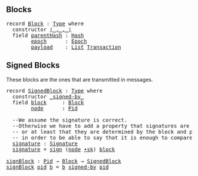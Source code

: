 <!--
<pre class="Agda"><a id="14" class="Symbol">{-#</a> <a id="18" class="Keyword">OPTIONS</a> <a id="26" class="Pragma">--safe</a> <a id="33" class="Symbol">#-}</a>
<a id="37" class="Keyword">open</a> <a id="42" class="Keyword">import</a> <a id="49" href="Prelude.html" class="Module">Prelude</a>
<a id="57" class="Keyword">open</a> <a id="62" class="Keyword">import</a> <a id="69" href="Hash.html" class="Module">Hash</a>

<a id="75" class="Keyword">open</a> <a id="80" class="Keyword">import</a> <a id="87" href="Protocol.Streamlet.Base.html" class="Module">Protocol.Streamlet.Base</a>
<a id="111" class="Keyword">open</a> <a id="116" class="Keyword">import</a> <a id="123" href="Protocol.Streamlet.Assumptions.html" class="Module">Protocol.Streamlet.Assumptions</a>

<a id="155" class="Keyword">module</a> <a id="162" href="Protocol.Streamlet.Block.html" class="Module">Protocol.Streamlet.Block</a> <a id="187" class="Symbol">(</a><a id="188" href="Protocol.Streamlet.Block.html#188" class="Bound">⋯</a> <a id="190" class="Symbol">:</a> <a id="192" class="Symbol">_)</a> <a id="195" class="Symbol">(</a><a id="196" class="Keyword">open</a> <a id="201" href="Protocol.Streamlet.Assumptions.html#222" class="Module">Assumptions</a> <a id="213" href="Protocol.Streamlet.Block.html#188" class="Bound">⋯</a><a id="214" class="Symbol">)</a> <a id="216" class="Keyword">where</a>
</pre>-->

## Blocks

<pre class="Agda"><a id="250" class="Keyword">record</a> <a id="Block"></a><a id="257" href="Protocol.Streamlet.Block.html#257" class="Record">Block</a> <a id="263" class="Symbol">:</a> <a id="265" href="Agda.Primitive.html#388" class="Primitive">Type</a> <a id="270" class="Keyword">where</a>
  <a id="278" class="Keyword">constructor</a> <a id="⟨_,_,_⟩"></a><a id="290" href="Protocol.Streamlet.Block.html#290" class="InductiveConstructor Operator">⟨_,_,_⟩</a>
  <a id="300" class="Keyword">field</a> <a id="Block.parentHash"></a><a id="306" href="Protocol.Streamlet.Block.html#306" class="Field">parentHash</a> <a id="317" class="Symbol">:</a> <a id="319" href="Hash.html#170" class="Function">Hash</a>
        <a id="Block.epoch"></a><a id="332" href="Protocol.Streamlet.Block.html#332" class="Field">epoch</a>      <a id="343" class="Symbol">:</a> <a id="345" href="Protocol.Streamlet.Base.html#83" class="Function">Epoch</a>
        <a id="Block.payload"></a><a id="359" href="Protocol.Streamlet.Block.html#359" class="Field">payload</a>    <a id="370" class="Symbol">:</a> <a id="372" href="Agda.Builtin.List.html#147" class="Datatype">List</a> <a id="377" href="Protocol.Streamlet.Assumptions.html#1350" class="Field">Transaction</a>
</pre><!--
<pre class="Agda"><a id="406" class="Keyword">open</a> <a id="411" href="Protocol.Streamlet.Block.html#257" class="Module">Block</a> <a id="417" class="Keyword">public</a>
<a id="424" class="Keyword">variable</a> <a id="433" href="Protocol.Streamlet.Block.html#433" class="Generalizable">b</a> <a id="435" href="Protocol.Streamlet.Block.html#435" class="Generalizable">b′</a> <a id="438" href="Protocol.Streamlet.Block.html#438" class="Generalizable">b″</a> <a id="441" class="Symbol">:</a> <a id="443" href="Protocol.Streamlet.Block.html#257" class="Record">Block</a>

<a id="450" class="Keyword">instance</a>
  <a id="Hashable-Block"></a><a id="461" href="Protocol.Streamlet.Block.html#461" class="Function">Hashable-Block</a> <a id="476" class="Symbol">:</a> <a id="478" href="Hash.html#321" class="Record">Hashable</a> <a id="487" href="Protocol.Streamlet.Block.html#257" class="Record">Block</a>
  <a id="495" href="Protocol.Streamlet.Block.html#461" class="Function">Hashable-Block</a> <a id="510" class="Symbol">.</a><a id="511" href="Hash.html#366" class="Field Operator">_♯</a> <a id="514" href="Protocol.Streamlet.Block.html#290" class="InductiveConstructor Operator">⟨</a> <a id="516" href="Protocol.Streamlet.Block.html#516" class="Bound">h</a> <a id="518" href="Protocol.Streamlet.Block.html#290" class="InductiveConstructor Operator">,</a> <a id="520" href="Protocol.Streamlet.Block.html#520" class="Bound">e</a> <a id="522" href="Protocol.Streamlet.Block.html#290" class="InductiveConstructor Operator">,</a> <a id="524" href="Protocol.Streamlet.Block.html#524" class="Bound">txs</a> <a id="528" href="Protocol.Streamlet.Block.html#290" class="InductiveConstructor Operator">⟩</a> <a id="530" class="Symbol">=</a> <a id="532" class="Symbol">(</a><a id="533" href="Protocol.Streamlet.Block.html#516" class="Bound">h</a> <a id="535" href="Agda.Builtin.Sigma.html#235" class="InductiveConstructor Operator">,</a> <a id="537" href="Protocol.Streamlet.Block.html#520" class="Bound">e</a> <a id="539" href="Agda.Builtin.Sigma.html#235" class="InductiveConstructor Operator">,</a> <a id="541" href="Protocol.Streamlet.Block.html#524" class="Bound">txs</a><a id="544" class="Symbol">)</a> <a id="546" href="Hash.html#366" class="Field Operator">♯</a>
  <a id="550" href="Protocol.Streamlet.Block.html#461" class="Function">Hashable-Block</a> <a id="565" class="Symbol">.</a><a id="566" href="Hash.html#387" class="Field">♯-inj</a> <a id="572" href="Protocol.Streamlet.Block.html#572" class="Bound">eq♯</a> <a id="576" class="Symbol">=</a>
    <a id="582" class="Keyword">let</a>
      <a id="592" href="Protocol.Streamlet.Block.html#592" class="Bound">h≡</a> <a id="595" href="Agda.Builtin.Sigma.html#235" class="InductiveConstructor Operator">,</a> <a id="597" href="Protocol.Streamlet.Block.html#597" class="Bound">et≡</a> <a id="601" class="Symbol">=</a> <a id="603" href="Data.Product.Properties.html#1816" class="Function">Prod.,-injective</a> <a id="620" class="Symbol">(</a><a id="621" href="Hash.html#387" class="Field">♯-inj</a> <a id="627" href="Protocol.Streamlet.Block.html#572" class="Bound">eq♯</a><a id="630" class="Symbol">)</a>
      <a id="638" href="Protocol.Streamlet.Block.html#638" class="Bound">e≡</a> <a id="641" href="Agda.Builtin.Sigma.html#235" class="InductiveConstructor Operator">,</a> <a id="643" href="Protocol.Streamlet.Block.html#643" class="Bound">t≡</a>  <a id="647" class="Symbol">=</a> <a id="649" href="Data.Product.Properties.html#1816" class="Function">Prod.,-injective</a> <a id="666" href="Protocol.Streamlet.Block.html#597" class="Bound">et≡</a>
    <a id="674" class="Keyword">in</a>
       <a id="684" href="Relation.Binary.PropositionalEquality.Core.html#1808" class="Function">subst</a> <a id="690" class="Symbol">(λ</a> <a id="693" href="Protocol.Streamlet.Block.html#693" class="Bound">◆</a> <a id="695" class="Symbol">→</a> <a id="697" class="Symbol">_</a> <a id="699" href="Agda.Builtin.Equality.html#150" class="Datatype Operator">≡</a> <a id="701" href="Protocol.Streamlet.Block.html#290" class="InductiveConstructor Operator">⟨</a> <a id="703" href="Protocol.Streamlet.Block.html#693" class="Bound">◆</a> <a id="705" href="Protocol.Streamlet.Block.html#290" class="InductiveConstructor Operator">,</a> <a id="707" class="Symbol">_</a> <a id="709" href="Protocol.Streamlet.Block.html#290" class="InductiveConstructor Operator">,</a> <a id="711" class="Symbol">_</a> <a id="713" href="Protocol.Streamlet.Block.html#290" class="InductiveConstructor Operator">⟩</a><a id="714" class="Symbol">)</a> <a id="716" href="Protocol.Streamlet.Block.html#592" class="Bound">h≡</a>
     <a id="724" href="Function.Base.html#1974" class="Function Operator">$</a> <a id="726" href="Relation.Binary.PropositionalEquality.Core.html#1395" class="Function">cong₂</a> <a id="732" class="Symbol">(λ</a> <a id="735" href="Protocol.Streamlet.Block.html#735" class="Bound">◆</a> <a id="737" href="Protocol.Streamlet.Block.html#737" class="Bound">◇</a> <a id="739" class="Symbol">→</a> <a id="741" href="Protocol.Streamlet.Block.html#290" class="InductiveConstructor Operator">⟨</a> <a id="743" class="Symbol">_</a> <a id="745" href="Protocol.Streamlet.Block.html#290" class="InductiveConstructor Operator">,</a> <a id="747" href="Protocol.Streamlet.Block.html#735" class="Bound">◆</a> <a id="749" href="Protocol.Streamlet.Block.html#290" class="InductiveConstructor Operator">,</a> <a id="751" href="Protocol.Streamlet.Block.html#737" class="Bound">◇</a> <a id="753" href="Protocol.Streamlet.Block.html#290" class="InductiveConstructor Operator">⟩</a><a id="754" class="Symbol">)</a> <a id="756" href="Protocol.Streamlet.Block.html#638" class="Bound">e≡</a> <a id="759" href="Protocol.Streamlet.Block.html#643" class="Bound">t≡</a>

  <a id="DecEq-Block"></a><a id="765" href="Protocol.Streamlet.Block.html#765" class="Function">DecEq-Block</a> <a id="777" class="Symbol">:</a> <a id="779" href="Prelude.DecEq.html#85" class="Record">DecEq</a> <a id="785" href="Protocol.Streamlet.Block.html#257" class="Record">Block</a>
  <a id="793" href="Protocol.Streamlet.Block.html#765" class="Function">DecEq-Block</a> <a id="805" class="Symbol">.</a><a id="806" href="Prelude.DecEq.html#123" class="Field Operator">_≟_</a> <a id="810" href="Protocol.Streamlet.Block.html#290" class="InductiveConstructor Operator">⟨</a> <a id="812" href="Protocol.Streamlet.Block.html#812" class="Bound">h</a> <a id="814" href="Protocol.Streamlet.Block.html#290" class="InductiveConstructor Operator">,</a> <a id="816" href="Protocol.Streamlet.Block.html#816" class="Bound">e</a> <a id="818" href="Protocol.Streamlet.Block.html#290" class="InductiveConstructor Operator">,</a> <a id="820" href="Protocol.Streamlet.Block.html#820" class="Bound">txs</a> <a id="824" href="Protocol.Streamlet.Block.html#290" class="InductiveConstructor Operator">⟩</a> <a id="826" href="Protocol.Streamlet.Block.html#290" class="InductiveConstructor Operator">⟨</a> <a id="828" href="Protocol.Streamlet.Block.html#828" class="Bound">h′</a> <a id="831" href="Protocol.Streamlet.Block.html#290" class="InductiveConstructor Operator">,</a> <a id="833" href="Protocol.Streamlet.Block.html#833" class="Bound">e′</a> <a id="836" href="Protocol.Streamlet.Block.html#290" class="InductiveConstructor Operator">,</a> <a id="838" href="Protocol.Streamlet.Block.html#838" class="Bound">txs′</a> <a id="843" href="Protocol.Streamlet.Block.html#290" class="InductiveConstructor Operator">⟩</a>
    <a id="849" class="Keyword">with</a> <a id="854" href="Protocol.Streamlet.Block.html#812" class="Bound">h</a> <a id="856" href="Prelude.DecEq.html#123" class="Field Operator">≟</a> <a id="858" href="Protocol.Streamlet.Block.html#828" class="Bound">h′</a>
  <a id="863" class="Symbol">...</a> <a id="867" class="Symbol">|</a> <a id="869" href="Relation.Nullary.Decidable.Core.html#1655" class="InductiveConstructor">no</a> <a id="872" href="Protocol.Streamlet.Block.html#872" class="Bound">¬p</a> <a id="875" class="Symbol">=</a> <a id="877" href="Relation.Nullary.Decidable.Core.html#1655" class="InductiveConstructor">no</a> <a id="880" class="Symbol">λ</a> <a id="882" class="Keyword">where</a> <a id="888" href="Agda.Builtin.Equality.html#207" class="InductiveConstructor">refl</a> <a id="893" class="Symbol">→</a> <a id="895" href="Protocol.Streamlet.Block.html#872" class="Bound">¬p</a> <a id="898" href="Agda.Builtin.Equality.html#207" class="InductiveConstructor">refl</a>
  <a id="905" class="Symbol">...</a> <a id="909" class="Symbol">|</a> <a id="911" href="Relation.Nullary.Decidable.Core.html#1618" class="InductiveConstructor">yes</a> <a id="915" href="Agda.Builtin.Equality.html#207" class="InductiveConstructor">refl</a>
    <a id="924" class="Keyword">with</a> <a id="929" class="Bound">e</a> <a id="931" href="Prelude.DecEq.html#123" class="Field Operator">≟</a> <a id="933" class="Bound">e′</a>
  <a id="938" class="Symbol">...</a> <a id="942" class="Symbol">|</a> <a id="944" href="Relation.Nullary.Decidable.Core.html#1655" class="InductiveConstructor">no</a> <a id="947" href="Protocol.Streamlet.Block.html#947" class="Bound">¬p</a> <a id="950" class="Symbol">=</a> <a id="952" href="Relation.Nullary.Decidable.Core.html#1655" class="InductiveConstructor">no</a> <a id="955" class="Symbol">λ</a> <a id="957" class="Keyword">where</a> <a id="963" href="Agda.Builtin.Equality.html#207" class="InductiveConstructor">refl</a> <a id="968" class="Symbol">→</a> <a id="970" href="Protocol.Streamlet.Block.html#947" class="Bound">¬p</a> <a id="973" href="Agda.Builtin.Equality.html#207" class="InductiveConstructor">refl</a>
  <a id="980" class="Symbol">...</a> <a id="984" class="Symbol">|</a> <a id="986" href="Relation.Nullary.Decidable.Core.html#1618" class="InductiveConstructor">yes</a> <a id="990" href="Agda.Builtin.Equality.html#207" class="InductiveConstructor">refl</a>
    <a id="999" class="Keyword">with</a> <a id="1004" class="Bound">txs</a> <a id="1008" href="Prelude.DecEq.html#123" class="Field Operator">≟</a> <a id="1010" class="Bound">txs′</a>
  <a id="1017" class="Symbol">...</a> <a id="1021" class="Symbol">|</a> <a id="1023" href="Relation.Nullary.Decidable.Core.html#1655" class="InductiveConstructor">no</a> <a id="1026" href="Protocol.Streamlet.Block.html#1026" class="Bound">¬p</a> <a id="1029" class="Symbol">=</a> <a id="1031" href="Relation.Nullary.Decidable.Core.html#1655" class="InductiveConstructor">no</a> <a id="1034" class="Symbol">λ</a> <a id="1036" class="Keyword">where</a> <a id="1042" href="Agda.Builtin.Equality.html#207" class="InductiveConstructor">refl</a> <a id="1047" class="Symbol">→</a> <a id="1049" href="Protocol.Streamlet.Block.html#1026" class="Bound">¬p</a> <a id="1052" href="Agda.Builtin.Equality.html#207" class="InductiveConstructor">refl</a>
  <a id="1059" class="Symbol">...</a> <a id="1063" class="Symbol">|</a> <a id="1065" href="Relation.Nullary.Decidable.Core.html#1618" class="InductiveConstructor">yes</a> <a id="1069" href="Agda.Builtin.Equality.html#207" class="InductiveConstructor">refl</a> <a id="1074" class="Symbol">=</a> <a id="1076" href="Relation.Nullary.Decidable.Core.html#1618" class="InductiveConstructor">yes</a> <a id="1080" href="Agda.Builtin.Equality.html#207" class="InductiveConstructor">refl</a>
</pre>-->

## Signed Blocks

These blocks are the ones that are transmitted in messages.

<pre class="Agda"><a id="1181" class="Keyword">record</a> <a id="SignedBlock"></a><a id="1188" href="Protocol.Streamlet.Block.html#1188" class="Record">SignedBlock</a> <a id="1200" class="Symbol">:</a> <a id="1202" href="Agda.Primitive.html#388" class="Primitive">Type</a> <a id="1207" class="Keyword">where</a>
  <a id="1215" class="Keyword">constructor</a> <a id="_signed-by_"></a><a id="1227" href="Protocol.Streamlet.Block.html#1227" class="InductiveConstructor Operator">_signed-by_</a>
  <a id="1241" class="Keyword">field</a> <a id="SignedBlock.block"></a><a id="1247" href="Protocol.Streamlet.Block.html#1247" class="Field">block</a>     <a id="1257" class="Symbol">:</a> <a id="1259" href="Protocol.Streamlet.Block.html#257" class="Record">Block</a>
        <a id="SignedBlock.node"></a><a id="1273" href="Protocol.Streamlet.Block.html#1273" class="Field">node</a>      <a id="1283" class="Symbol">:</a> <a id="1285" href="Protocol.Streamlet.Assumptions.html#512" class="Function">Pid</a>

  <a id="1292" class="Comment">--We assume the signature is correct.</a>
  <a id="1332" class="Comment">--Otherwise we have to add a property that signatures are valid</a>
  <a id="1398" class="Comment">-- or at least that they are determined by the block and pid,</a>
  <a id="1462" class="Comment">-- in order to be able to say that it is enough to compare node and block.</a>
  <a id="SignedBlock.signature"></a><a id="1539" href="Protocol.Streamlet.Block.html#1539" class="Function">signature</a> <a id="1549" class="Symbol">:</a> <a id="1551" href="Hash.html#1326" class="Function">Signature</a>
  <a id="1563" href="Protocol.Streamlet.Block.html#1539" class="Function">signature</a> <a id="1573" class="Symbol">=</a> <a id="1575" href="Hash.html#1856" class="Function">sign</a> <a id="1580" class="Symbol">(</a><a id="1581" href="Protocol.Streamlet.Block.html#1273" class="Field">node</a> <a id="1586" href="Protocol.Streamlet.Assumptions.html#1570" class="Function Operator">∙sk</a><a id="1589" class="Symbol">)</a> <a id="1591" href="Protocol.Streamlet.Block.html#1247" class="Field">block</a>

<a id="signBlock"></a><a id="1598" href="Protocol.Streamlet.Block.html#1598" class="Function">signBlock</a> <a id="1608" class="Symbol">:</a> <a id="1610" href="Protocol.Streamlet.Assumptions.html#512" class="Function">Pid</a> <a id="1614" class="Symbol">→</a> <a id="1616" href="Protocol.Streamlet.Block.html#257" class="Record">Block</a> <a id="1622" class="Symbol">→</a> <a id="1624" href="Protocol.Streamlet.Block.html#1188" class="Record">SignedBlock</a>
<a id="1636" href="Protocol.Streamlet.Block.html#1598" class="Function">signBlock</a> <a id="1646" href="Protocol.Streamlet.Block.html#1646" class="Bound">pid</a> <a id="1650" href="Protocol.Streamlet.Block.html#1650" class="Bound">b</a> <a id="1652" class="Symbol">=</a> <a id="1654" href="Protocol.Streamlet.Block.html#1650" class="Bound">b</a> <a id="1656" href="Protocol.Streamlet.Block.html#1227" class="InductiveConstructor Operator">signed-by</a> <a id="1666" href="Protocol.Streamlet.Block.html#1646" class="Bound">pid</a>
</pre><!--
<pre class="Agda"><a id="1687" class="Keyword">open</a> <a id="1692" href="Protocol.Streamlet.Block.html#1188" class="Module">SignedBlock</a> <a id="1704" class="Keyword">public</a>
<a id="1711" class="Keyword">variable</a> <a id="1720" href="Protocol.Streamlet.Block.html#1720" class="Generalizable">sb</a> <a id="1723" href="Protocol.Streamlet.Block.html#1723" class="Generalizable">sb′</a> <a id="1727" class="Symbol">:</a> <a id="1729" href="Protocol.Streamlet.Block.html#1188" class="Record">SignedBlock</a>

<a id="1742" class="Keyword">instance</a>
  <a id="DecEq-SignedBlock"></a><a id="1753" href="Protocol.Streamlet.Block.html#1753" class="Function">DecEq-SignedBlock</a> <a id="1771" class="Symbol">:</a> <a id="1773" href="Prelude.DecEq.html#85" class="Record">DecEq</a> <a id="1779" href="Protocol.Streamlet.Block.html#1188" class="Record">SignedBlock</a>
  <a id="1793" href="Protocol.Streamlet.Block.html#1753" class="Function">DecEq-SignedBlock</a> <a id="1811" class="Symbol">.</a><a id="1812" href="Prelude.DecEq.html#123" class="Field Operator">_≟_</a> <a id="1816" class="Symbol">(</a><a id="1817" href="Protocol.Streamlet.Block.html#1817" class="Bound">b</a> <a id="1819" href="Protocol.Streamlet.Block.html#1227" class="InductiveConstructor Operator">signed-by</a> <a id="1829" href="Protocol.Streamlet.Block.html#1829" class="Bound">p</a><a id="1830" class="Symbol">)</a> <a id="1832" class="Symbol">(</a><a id="1833" href="Protocol.Streamlet.Block.html#1833" class="Bound">b′</a> <a id="1836" href="Protocol.Streamlet.Block.html#1227" class="InductiveConstructor Operator">signed-by</a> <a id="1846" href="Protocol.Streamlet.Block.html#1846" class="Bound">p′</a><a id="1848" class="Symbol">)</a>
    <a id="1854" class="Keyword">with</a> <a id="1859" href="Protocol.Streamlet.Block.html#1817" class="Bound">b</a> <a id="1861" href="Prelude.DecEq.html#123" class="Field Operator">≟</a> <a id="1863" href="Protocol.Streamlet.Block.html#1833" class="Bound">b′</a> <a id="1866" class="Symbol">|</a> <a id="1868" href="Protocol.Streamlet.Block.html#1829" class="Bound">p</a> <a id="1870" href="Prelude.DecEq.html#123" class="Field Operator">≟</a> <a id="1872" href="Protocol.Streamlet.Block.html#1846" class="Bound">p′</a>
  <a id="1877" class="Symbol">...</a> <a id="1881" class="Symbol">|</a> <a id="1883" href="Relation.Nullary.Decidable.Core.html#1618" class="InductiveConstructor">yes</a> <a id="1887" href="Agda.Builtin.Equality.html#207" class="InductiveConstructor">refl</a> <a id="1892" class="Symbol">|</a> <a id="1894" href="Relation.Nullary.Decidable.Core.html#1618" class="InductiveConstructor">yes</a> <a id="1898" href="Agda.Builtin.Equality.html#207" class="InductiveConstructor">refl</a> <a id="1903" class="Symbol">=</a> <a id="1905" href="Relation.Nullary.Decidable.Core.html#1618" class="InductiveConstructor">yes</a> <a id="1909" href="Agda.Builtin.Equality.html#207" class="InductiveConstructor">refl</a>
  <a id="1916" class="Symbol">...</a> <a id="1920" class="Symbol">|</a> <a id="1922" href="Relation.Nullary.Decidable.Core.html#1655" class="InductiveConstructor">no</a> <a id="1925" href="Protocol.Streamlet.Block.html#1925" class="Bound">¬p</a>    <a id="1931" class="Symbol">|</a> <a id="1933" class="Symbol">_</a>        <a id="1942" class="Symbol">=</a> <a id="1944" href="Relation.Nullary.Decidable.Core.html#1655" class="InductiveConstructor">no</a> <a id="1947" class="Symbol">λ</a> <a id="1949" class="Keyword">where</a> <a id="1955" href="Agda.Builtin.Equality.html#207" class="InductiveConstructor">refl</a> <a id="1960" class="Symbol">→</a> <a id="1962" href="Protocol.Streamlet.Block.html#1925" class="Bound">¬p</a> <a id="1965" href="Agda.Builtin.Equality.html#207" class="InductiveConstructor">refl</a>
  <a id="1972" class="CatchallClause Symbol">...</a><a id="1975" class="CatchallClause"> </a><a id="1976" class="CatchallClause Symbol">|</a><a id="1977" class="CatchallClause"> </a><a id="1978" class="CatchallClause Symbol">_</a><a id="1979" class="CatchallClause">        </a><a id="1987" class="CatchallClause Symbol">|</a><a id="1988" class="CatchallClause"> </a><a id="1989" href="Relation.Nullary.Decidable.Core.html#1655" class="CatchallClause InductiveConstructor">no</a><a id="1991" class="CatchallClause"> </a><a id="1992" href="Protocol.Streamlet.Block.html#1992" class="CatchallClause Bound">¬p</a>    <a id="1998" class="Symbol">=</a> <a id="2000" href="Relation.Nullary.Decidable.Core.html#1655" class="InductiveConstructor">no</a> <a id="2003" class="Symbol">λ</a> <a id="2005" class="Keyword">where</a> <a id="2011" href="Agda.Builtin.Equality.html#207" class="InductiveConstructor">refl</a> <a id="2016" class="Symbol">→</a> <a id="2018" href="Protocol.Streamlet.Block.html#1992" class="Bound">¬p</a> <a id="2021" href="Agda.Builtin.Equality.html#207" class="InductiveConstructor">refl</a>

<a id="2027" class="Keyword">record</a> <a id="HasBlock"></a><a id="2034" href="Protocol.Streamlet.Block.html#2034" class="Record">HasBlock</a> <a id="2043" class="Symbol">(</a><a id="2044" href="Protocol.Streamlet.Block.html#2044" class="Bound">A</a> <a id="2046" class="Symbol">:</a> <a id="2048" href="Agda.Primitive.html#388" class="Primitive">Type</a><a id="2052" class="Symbol">)</a> <a id="2054" class="Symbol">:</a> <a id="2056" href="Agda.Primitive.html#388" class="Primitive">Type</a> <a id="2061" class="Keyword">where</a>
  <a id="2069" class="Keyword">field</a> <a id="HasBlock._∙block"></a><a id="2075" href="Protocol.Streamlet.Block.html#2075" class="Field Operator">_∙block</a> <a id="2083" class="Symbol">:</a> <a id="2085" href="Protocol.Streamlet.Block.html#2044" class="Bound">A</a> <a id="2087" class="Symbol">→</a> <a id="2089" href="Protocol.Streamlet.Block.html#257" class="Record">Block</a>
  <a id="2097" class="Keyword">infix</a> <a id="2103" class="Number">100</a> <a id="2107" href="Protocol.Streamlet.Block.html#2075" class="Field Operator">_∙block</a>
<a id="2115" class="Keyword">open</a> <a id="2120" href="Protocol.Streamlet.Block.html#2034" class="Module">HasBlock</a> <a id="2129" class="Symbol">⦃...⦄</a> <a id="2135" class="Keyword">public</a>

<a id="2143" class="Keyword">record</a> <a id="HasEpoch"></a><a id="2150" href="Protocol.Streamlet.Block.html#2150" class="Record">HasEpoch</a> <a id="2159" class="Symbol">(</a><a id="2160" href="Protocol.Streamlet.Block.html#2160" class="Bound">A</a> <a id="2162" class="Symbol">:</a> <a id="2164" href="Agda.Primitive.html#388" class="Primitive">Type</a><a id="2168" class="Symbol">)</a> <a id="2170" class="Symbol">:</a> <a id="2172" href="Agda.Primitive.html#388" class="Primitive">Type</a> <a id="2177" class="Keyword">where</a>
  <a id="2185" class="Keyword">field</a> <a id="HasEpoch._∙epoch"></a><a id="2191" href="Protocol.Streamlet.Block.html#2191" class="Field Operator">_∙epoch</a> <a id="2199" class="Symbol">:</a> <a id="2201" href="Protocol.Streamlet.Block.html#2160" class="Bound">A</a> <a id="2203" class="Symbol">→</a> <a id="2205" href="Protocol.Streamlet.Base.html#83" class="Function">Epoch</a>
  <a id="2213" class="Keyword">infix</a> <a id="2219" class="Number">100</a> <a id="2223" href="Protocol.Streamlet.Block.html#2191" class="Field Operator">_∙epoch</a>
<a id="2231" class="Keyword">open</a> <a id="2236" href="Protocol.Streamlet.Block.html#2150" class="Module">HasEpoch</a> <a id="2245" class="Symbol">⦃...⦄</a> <a id="2251" class="Keyword">public</a>

<a id="2259" class="Keyword">record</a> <a id="HasPid"></a><a id="2266" href="Protocol.Streamlet.Block.html#2266" class="Record">HasPid</a> <a id="2273" class="Symbol">(</a><a id="2274" href="Protocol.Streamlet.Block.html#2274" class="Bound">A</a> <a id="2276" class="Symbol">:</a> <a id="2278" href="Agda.Primitive.html#388" class="Primitive">Type</a><a id="2282" class="Symbol">)</a> <a id="2284" class="Symbol">:</a> <a id="2286" href="Agda.Primitive.html#388" class="Primitive">Type</a> <a id="2291" class="Keyword">where</a>
  <a id="2299" class="Keyword">field</a> <a id="HasPid._∙pid"></a><a id="2305" href="Protocol.Streamlet.Block.html#2305" class="Field Operator">_∙pid</a> <a id="2311" class="Symbol">:</a> <a id="2313" href="Protocol.Streamlet.Block.html#2274" class="Bound">A</a> <a id="2315" class="Symbol">→</a> <a id="2317" href="Protocol.Streamlet.Assumptions.html#512" class="Function">Pid</a>
  <a id="2323" class="Keyword">infix</a> <a id="2329" class="Number">100</a> <a id="2333" href="Protocol.Streamlet.Block.html#2305" class="Field Operator">_∙pid</a>
<a id="2339" class="Keyword">open</a> <a id="2344" href="Protocol.Streamlet.Block.html#2266" class="Module">HasPid</a> <a id="2351" class="Symbol">⦃...⦄</a> <a id="2357" class="Keyword">public</a>

<a id="2365" class="Keyword">record</a> <a id="HasSignedBlock"></a><a id="2372" href="Protocol.Streamlet.Block.html#2372" class="Record">HasSignedBlock</a> <a id="2387" class="Symbol">(</a><a id="2388" href="Protocol.Streamlet.Block.html#2388" class="Bound">A</a> <a id="2390" class="Symbol">:</a> <a id="2392" href="Agda.Primitive.html#388" class="Primitive">Type</a><a id="2396" class="Symbol">)</a> <a id="2398" class="Symbol">:</a> <a id="2400" href="Agda.Primitive.html#388" class="Primitive">Type</a> <a id="2405" class="Keyword">where</a>
  <a id="2413" class="Keyword">field</a> <a id="HasSignedBlock._∙signedBlock"></a><a id="2419" href="Protocol.Streamlet.Block.html#2419" class="Field Operator">_∙signedBlock</a> <a id="2433" class="Symbol">:</a> <a id="2435" href="Protocol.Streamlet.Block.html#2388" class="Bound">A</a> <a id="2437" class="Symbol">→</a> <a id="2439" href="Protocol.Streamlet.Block.html#1188" class="Record">SignedBlock</a>
  <a id="2453" class="Keyword">infix</a> <a id="2459" class="Number">100</a> _∙signedBlock
<a id="2477" class="Keyword">open</a> <a id="2482" href="Protocol.Streamlet.Block.html#2372" class="Module">HasSignedBlock</a> <a id="2497" class="Symbol">⦃...⦄</a> <a id="2503" class="Keyword">public</a>

<a id="2511" class="Keyword">instance</a>
  <a id="HasEpoch-B"></a><a id="2522" href="Protocol.Streamlet.Block.html#2522" class="Function">HasEpoch-B</a>  <a id="2534" class="Symbol">=</a> <a id="2536" href="Protocol.Streamlet.Block.html#2150" class="Record">HasEpoch</a> <a id="2545" href="Protocol.Streamlet.Block.html#257" class="Record">Block</a> <a id="2551" href="Function.Base.html#4486" class="Function Operator">∋</a> <a id="2553" class="Symbol">λ</a> <a id="2555" class="Keyword">where</a> <a id="2561" class="Symbol">.</a><a id="2562" href="Protocol.Streamlet.Block.html#2191" class="Field Operator">_∙epoch</a> <a id="2570" class="Symbol">→</a> <a id="2572" href="Protocol.Streamlet.Block.html#332" class="Field">epoch</a>

  <a id="HasBlock-SB"></a><a id="2581" href="Protocol.Streamlet.Block.html#2581" class="Function">HasBlock-SB</a> <a id="2593" class="Symbol">=</a> <a id="2595" href="Protocol.Streamlet.Block.html#2034" class="Record">HasBlock</a> <a id="2604" href="Protocol.Streamlet.Block.html#1188" class="Record">SignedBlock</a> <a id="2616" href="Function.Base.html#4486" class="Function Operator">∋</a> <a id="2618" class="Symbol">λ</a> <a id="2620" class="Keyword">where</a> <a id="2626" class="Symbol">.</a><a id="2627" href="Protocol.Streamlet.Block.html#2075" class="Field Operator">_∙block</a> <a id="2635" class="Symbol">→</a> <a id="2637" href="Protocol.Streamlet.Block.html#1247" class="Field">block</a>
  <a id="HasEpoch-SB"></a><a id="2645" href="Protocol.Streamlet.Block.html#2645" class="Function">HasEpoch-SB</a> <a id="2657" class="Symbol">=</a> <a id="2659" href="Protocol.Streamlet.Block.html#2150" class="Record">HasEpoch</a> <a id="2668" href="Protocol.Streamlet.Block.html#1188" class="Record">SignedBlock</a> <a id="2680" href="Function.Base.html#4486" class="Function Operator">∋</a> <a id="2682" class="Symbol">λ</a> <a id="2684" class="Keyword">where</a> <a id="2690" class="Symbol">.</a><a id="2691" href="Protocol.Streamlet.Block.html#2191" class="Field Operator">_∙epoch</a> <a id="2699" class="Symbol">→</a> <a id="2701" href="Protocol.Streamlet.Block.html#332" class="Field">epoch</a> <a id="2707" href="Function.Base.html#1115" class="Function Operator">∘</a> <a id="2709" href="Protocol.Streamlet.Block.html#1247" class="Field">block</a>
  <a id="HasPid-SB"></a><a id="2717" href="Protocol.Streamlet.Block.html#2717" class="Function">HasPid-SB</a>   <a id="2729" class="Symbol">=</a> <a id="2731" href="Protocol.Streamlet.Block.html#2266" class="Record">HasPid</a>   <a id="2740" href="Protocol.Streamlet.Block.html#1188" class="Record">SignedBlock</a> <a id="2752" href="Function.Base.html#4486" class="Function Operator">∋</a> <a id="2754" class="Symbol">λ</a> <a id="2756" class="Keyword">where</a> <a id="2762" class="Symbol">.</a><a id="2763" href="Protocol.Streamlet.Block.html#2305" class="Field Operator">_∙pid</a>   <a id="2771" class="Symbol">→</a> <a id="2773" href="Protocol.Streamlet.Block.html#1273" class="Field">node</a>
</pre>-->
